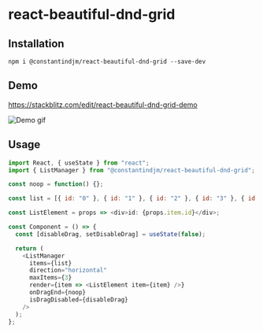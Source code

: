 # react-beautiful-dnd-grid

## Installation

```
npm i @constantindjm/react-beautiful-dnd-grid --save-dev
```

## Demo

https://stackblitz.com/edit/react-beautiful-dnd-grid-demo

![Demo gif](./doc/demo.gif)

## Usage

```javascript
import React, { useState } from "react";
import { ListManager } from "@constantindjm/react-beautiful-dnd-grid";

const noop = function() {};

const list = [{ id: "0" }, { id: "1" }, { id: "2" }, { id: "3" }, { id: "4" }];

const ListElement = props => <div>id: {props.item.id}</div>;

const Component = () => {
  const [disableDrag, setDisableDrag] = useState(false);

  return (
    <ListManager
      items={list}
      direction="horizontal"
      maxItems={3}
      render={item => <ListElement item={item} />}
      onDragEnd={noop}
      isDragDisabled={disableDrag}
    />
  );
};
```
